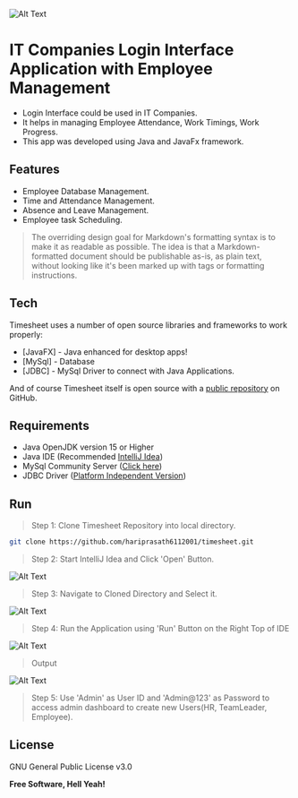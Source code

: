 ![Alt Text](https://lh3.googleusercontent.com/5_EXY8fIhzalIlcbwenF71MXr0GLMuDPA5wl-e6p6zWzIC7YORqTU22xl27dCgb-pXDK-ri1sdTYeJYjqb6M-XEhNWjgI5fcviapM2kcUxImq0L5G4hDOu1wyVzMXREyuiGOFaPzw6QXRNQ0cxpZwhe3GzFtvL4iaK337sPlGPSeYZBbcZA1MSRTWsuR5p5MgrP1_Nz91uB0RmaC87JET4ZSb8mQcmKmmbZZmQ325RpIjYRWH1eQ3wwon1850Jbz8aPuHPnNnycTGAgMWcqOQAr_dOndUEfUur5JCIaIGBq0tCETfJFwWA0NUupf_uxTAoipky3wfJ0fcCAd7_Mfw2pfxZHKuYzkv7AMgmMFp5PfqQDTejdEee4qcgyvlag8EvJHNxERKldl1yN00ezt4R9828SkRgG27b_VR8MwxsgiHGf1bsE-MYn7mTckWRfB8Qxt3c1oRd_HLFzhYe0hVqd_bkNn2hYhaCGcTJiew1RnppFLLS-MTAJJO0OKQNYxienPou3dROWOFGqt6mIOL5eBkkyU5aYojy_gVF-UV9ZLInNqb7q-93VkxIFA2EQEpHns2PZlCmnvWcb4kSE4b9fDEnNhLo93nM2szXhxfVWMglhJqAubkOnKcIy235afaOOJFMkUzoVwj49ku44CEsv0G2BsD1dSc2DSGuYUwTs1_x-mgodj2fk_3v1jYuARAijYLantiK0JS6AU82RE7QZ9LaMOWebD7RtIYLvwak2B9zLXmVRrSb6WDuzZb3mNrkJZZCWreoseBEiTdt59moAdjJ54IHrKIdbz--3mTX6FBoFTXTW2iddNdFRmn8QdkA=w1920-h702-no?authuser=1)
# IT Companies Login Interface Application with Employee Management

- Login Interface could be used in IT Companies.
- It helps in managing Employee Attendance, Work Timings, Work Progress.
- This app was developed using Java and JavaFx framework.

## Features

- Employee Database Management.
- Time and Attendance Management.
- Absence and Leave Management.
- Employee task Scheduling.

> The overriding design goal for Markdown's
> formatting syntax is to make it as readable
> as possible. The idea is that a
> Markdown-formatted document should be
> publishable as-is, as plain text, without
> looking like it's been marked up with tags
> or formatting instructions.

## Tech

Timesheet uses a number of open source libraries and frameworks to work properly:

- [JavaFX] - Java enhanced for desktop apps!
- [MySql] - Database
- [JDBC] - MySql Driver to connect with Java Applications.

And of course Timesheet itself is open source with a [public repository][timesheet] on GitHub.

## Requirements

- Java OpenJDK version 15 or Higher
- Java IDE (Recommended [IntelliJ Idea](https://www.jetbrains.com/idea/download/?ij80pr#section=linux))
- MySql Community Server ([Click here](https://dev.mysql.com/downloads/mysql/))
- JDBC Driver ([Platform Independent Version](https://dev.mysql.com/downloads/connector/j/))

## Run

> Step 1: Clone Timesheet Repository into local directory.

```sh
git clone https://github.com/hariprasath6112001/timesheet.git
```

> Step 2: Start IntelliJ Idea and Click 'Open' Button.

![Alt Text][idea]

> Step 3: Navigate to Cloned Directory and Select it.

![Alt Text][idea_open]

> Step 4: Run the Application using 'Run' Button on the Right Top of IDE

![Alt Text][run]

> Output

![Alt Text][out]

> Step 5: Use 'Admin' as User ID and 'Admin@123' as Password to access admin dashboard to create new Users(HR, TeamLeader, Employee).

## License

GNU General Public License v3.0

**Free Software, Hell Yeah!**

[timesheet]: <https://github.com/hariprasath6112001/timesheet>
[idea]: <https://lh3.googleusercontent.com/S10kVkAKArt4BySqjWOoxVIkXIWyBP8a-dFJlBdwWlj-aGS8pI7H4OxPUPdQZ-X_2mCYZpudxnVESehTPbRcJcFTzdoOgE5UyBMnLaEooW9HL8AzAjfjoCIAhg8FJwrlxdUv14H3_oSMu73hlLxgqzZ7Ni8ZLrYbmmVDwlXSo_iALXvBRmfAQDu20VNEO_RX5RsXW_9eWWg4TYcSgz712MIN1ZRl8AvnuM-gRgAKCTWLcprQyWSND9ecDlkib4oWOVEINZmRXIFFxVqh5o53laWWhLFAZ4YMph_x8bKfl9MoV-bI24KCN-VenkgbIcZ5D2XewT74DRioX7JeYmFqwBfm2LjMfHtdfFjolXSJ8vbCY7Rau-JmTOXJaJzCUb8crHo6gxNzSJl_8Ikb-groKr_1uB0_PJ_dB1RBdONZlA4KkAIwBSthqJt6ORdV_m85t_iU9xU5DnjCHu9GxjkkkZXgaTOK3Sgvsnkgu8zxz0q6CRUbWP7YPIiZWOpLNvNXbaAGQJ5ATDhUn7zNctX-1q9CmIY9cECVFimSziiHNqgiAD8UvLbUSyJb4sdZ1OM6fsTtvZXNsI5ThejgsOBl4X-H5z9iM6csxCI3pQ_SSBsaN2SewWC6HW2aRmaPu7khX4ZRWB0xb82Akn0RCBUvg1n1P3-yqr9p7PIvKmoLKNub91ob3_x2u8Y05Gffvhekgwh08o4fUBkLvTbLkl4R1kgMX1EhCucXNcaV7iWUKPOjUoU2cpt3VmYxmeEGQKFHJGC6e8dWvKzaevP6wl6TnGfdAat-tJvxfI8pPj5TBT0uV-UGAB-ajx621_zxVu2UqmNi06TWA_Ml1-beAbdFGNTsGR6bBv0JrFrEYXg3m9ZOh5YgFoYtKEbzu2sZ2RnZl7CgYr8i1yNgbG91vAiuCZoj43sqGsvhgaTO4p9mXw4OWRfrAlHmLUaPif8BAZy9mfn86QJOwjn6DssjBCtjCGTZHltn3JQyOI4lrqSop5er=w820-h668-no?authuser=1>
[idea_open]: <https://lh3.googleusercontent.com/RxB2oWdC7HZO1MylIdEYdDpFyRtz_Lo4K-4aS4woHcYtkrDrK77XbtDm76hlCbzxeiH9CBrst7M8ObNWHNBUsvBG7kDTJQGuHZej6Q4jzeOvBC4FBZO6ZEIcBSsarHJ0TFrR0j00I0qSGHHb4fSfM9n1c3LFqLTaNAFGufi8k2CDvCK7sSL6rehhpK1JhHT5KylOm4xl332X5UjPzQ9kq8GsqcFxLCi2MQFaGEBdP-M-J_lRIDuouXXqZTc6M9QMf1S70zAbCjSaR_DordOUqLkSspl444zYWsVF3VIyt0QyS0iIWLNUt7atw2nF6evlXF4T_zorR3aT-fVibSh8F9qN72gLHO6lCccqOaPWTvOKuFNlKtb7AB5M4iw0sjQ6_1KPFLNHBcXSdYdtWL4Dw3pJ0u4izFsPtvB3fy1-0lb5QxYUc_7QMF7bkmcbOZWUnjFjRrIh51v7pgaXQjETtiYILz6S4iH6sGx0hbYNws5aUiSrY8Nk_DL1LsHI0B70cZAKEcB2azsjRGbblEkyM0IP4DSwk07gG8yPY3YS8fOxdWwSTeZ6V_SccDiMF8eAcQZ7equMKfHIg1lTMUPJswpk1-n_EpTWxAPqr6KlE1bDogpVGsHaZegrnldrbGqY_hAkq2eouIZ0QyB6fFWsViXf6HbcpJlztg7W-1kuUknwZhW5D8zJCBKkYozEDnf6OG7c0m7Mpeoau-z-bw8lI1qv_x4SI8pT-pFHhj28f9I13T_whjjD8iafKHHWtq24A1ZiccbhVsFZa9qfmsGK_Yu9N4YDxQP1qw0oPooS_Xr1AQSyDn40SnS5H-SW6HwtOQ=w806-h655-no?authuser=1>
[run]: <https://lh3.googleusercontent.com/_sg2Z7xjh8UveDqbAuBVfPVI7_A0uMC3B-zeCVZA09hhGe3rEErb6IUSZ0HaLkTtc2ro2rkKkf-FZzpuJBLRBFoVhISBM4A46SCvONQjT3xl6yYoaEg7-mVRiA4ekF1LKfVsye1XsaVWFODIhDxLiHGUcbwPWRuiVICYe7NO1KuG5LQb5C8k1W9O92p70FYjenaJhkTzYwiEkfkxNp7RjqIuIvCNHtsmoC3CIAPsWld8B3E6HiBYtK2hcXkho6unypt83Q50TjthADCy0BRU-O156QzUXq_4bGr1vw0HEHy6nO9i7jWIhAoyOxUo_riIDFRU70tpMch1v0RlR8Ptv-wZbwlm5dCn9F2jrQ-yvJoDBAbRVbpnXHVEzfEbzBXJHH8Om5Sfj7BNXXz6A1f2Y9NS5EaSsMT0w9Vf1xrCzAArE2s0cUESf0yyKWVFYfn4_huyRfTefHJXHreOw3r-zyldMehszJEFpgRauDHpRa4YOoPiUbllAu5H9NVPeI3dts7SJ7AHUjBFoeejvZoLr83bya31rgj3xyc9bjDNEEGQxkPSjZqcZG-0GKa5xZGy4xKarVwu1rceSatWobnWpgdUsDs90IrQg--BvK6qrgBUPJvc-l_5es7PzOjYtq1nQq6A_jI9zo8kWkql5Dph4T-kjNqWhQ-IARjNavVRhoRjaS8bpfKc-J-PBXAQkI8SUNQxPi4P8O18XCHtB4g2RtZ1suK09N-N-PSfOqpngsH7Hw1PoKiU-hWTy_KRJviZAWeiQOKsomkF1pzb8ixDNwdJpV4v-cES2zqC6MEeYIt_V0iHLZesnbs0YF43x4SY5bKJ1IYg9vrhPvxmN-gEvfDJn3c3Kl5MvC4044otA_oU85QThhr3A4kbGsAhSSiLANrS0dX7cM3pS3QeKWPYdefzxxfEFD7v1Iff_1BTGPZMHLnY7RAoCc9vmJHbqVw5rFJRWe3HIgoA1zB08Me0czlAEE7_TEqd_BI0bqndnmIq=w1764-h969-no?authuser=1>
[out]: <https://lh3.googleusercontent.com/FxgCYoWUdqC8SFj4PwslhrAfEypg00KrAqMUihblfhDIbeBxOxC79lngH4_ytH5rHHFuthEngo5tUi5WA0tG1z4Gwmq_ZnTR34dRAtn0C9HsGQcfLv0-UaKAsJ-OxhojSMiNItX_16Z3j6KToRi_p8m9c59rgTZoVRQ0odlSuHU_3NN20QZ1KCs5lTZWWZtm-8xzJjfzTj3QeUQvxyZDVO6GSWx8tn5O4TytmHykPgCmBRMyZPk-drH9Py0PGq0j7l_MPhYHn-ky-lq7C1C89QB_sGM04XpI3jiXoFIswP9pG7yATAV2en47g9HlzPK6Py4byKqA1Vi93P4MKlVP2I-B1ybQMtHG_O6kKLFalNpOcS6gSI35748mhkK00FYdqH4NOKrCF__Kahj3p5KJkLvVxzn2xQRrteDir4B0h0WFMrQUgZWxadfxeX7L1pkbvenx1oAEqTbnyex9CtFOnyn2xKOSgBNA06Lz8hTsxW_COrYryNU0KChKWzFII4pTfthHEtJBRO5ER4jTmCDoMsFUHH7FEbpS3vsAQ_xCfT35pB7M8yJfx8mRALlo_L8tHOJtqOdAhWsFOBblHKgwhMltt1CUYJt8HNDlzNwd95kn9ZSpOJWPOHFy1bCX8pr8YSPwgbz3zUrkqpsXSYiOeavg-BNo3OChqyh6sGxd99eWMt5kGatLnZ3jYYcf_SSQrqLSLXrV_yxpl8vE6AA28m69waqpQSWP7zPKShmWtl2-xovEMlfHfgvNafjhWWfHerp3Zr8YFAFKOPa9pcJsEgrOBxEiHI8-Je0mVu-_aFYeYO0z9tySMCmGjIwogOyh1A=w1723-h969-no?authuser=1>
